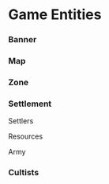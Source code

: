 # Game Entities

### Banner

### Map

### Zone

### Settlement

Settlers

Resources

Army

### Cultists
